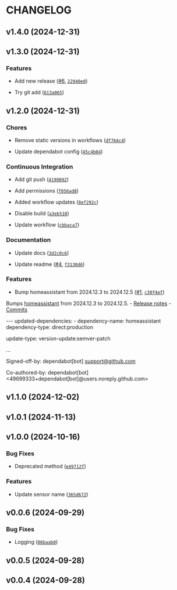# CHANGELOG


## v1.4.0 (2024-12-31)


## v1.3.0 (2024-12-31)

### Features

- Add new release ([#6](https://github.com/aidancopps/ha-frankenergy/pull/6),
  [`22940e0`](https://github.com/aidancopps/ha-frankenergy/commit/22940e0dafb184a6c866aeeac47c2c1905afa712))

- Try git add
  ([`613a065`](https://github.com/aidancopps/ha-frankenergy/commit/613a06557b886eae2ad7bfdf46b98b414384ab6c))


## v1.2.0 (2024-12-31)

### Chores

- Remove static versions in workflows
  ([`df764c4`](https://github.com/aidancopps/ha-frankenergy/commit/df764c4d3ac7e51f8b751e667732a9600c9b5192))

- Update dependabot config
  ([`45c4b04`](https://github.com/aidancopps/ha-frankenergy/commit/45c4b046ad10296871e295d5c206af375556bb4d))

### Continuous Integration

- Add git push
  ([`4199892`](https://github.com/aidancopps/ha-frankenergy/commit/41998920452ae8fe46757244c8c421568919fc0f))

- Add permissions
  ([`f056ad8`](https://github.com/aidancopps/ha-frankenergy/commit/f056ad87b520ebbf93376f59b0a1391227af6327))

- Added workflow updates
  ([`8ef292c`](https://github.com/aidancopps/ha-frankenergy/commit/8ef292cdb376e0f6a55af125104e9c373df3ddd4))

- Disable build
  ([`a3eb510`](https://github.com/aidancopps/ha-frankenergy/commit/a3eb510798666a8117171d15e9b135ceaafd9ec9))

- Update workflow
  ([`cbbaca7`](https://github.com/aidancopps/ha-frankenergy/commit/cbbaca70e0cd2b2ac7a4a14f6368dc98c9712986))

### Documentation

- Update docs
  ([`3d2c0c6`](https://github.com/aidancopps/ha-frankenergy/commit/3d2c0c66eee6ba4c6dc52dbd88c2d642017821db))

- Update readme ([#4](https://github.com/aidancopps/ha-frankenergy/pull/4),
  [`f3130d6`](https://github.com/aidancopps/ha-frankenergy/commit/f3130d63bd195c6c68b571839d175ab3b2099cdc))

### Features

- Bump homeassistant from 2024.12.3 to 2024.12.5
  ([#1](https://github.com/aidancopps/ha-frankenergy/pull/1),
  [`c30f4ef`](https://github.com/aidancopps/ha-frankenergy/commit/c30f4ef5a0900fc897eb2330ce0507f7afb44e00))

Bumps [homeassistant](https://github.com/home-assistant/core) from 2024.12.3 to 2024.12.5. -
  [Release notes](https://github.com/home-assistant/core/releases) -
  [Commits](https://github.com/home-assistant/core/compare/2024.12.3...2024.12.5)

--- updated-dependencies: - dependency-name: homeassistant dependency-type: direct:production

update-type: version-update:semver-patch

...

Signed-off-by: dependabot[bot] <support@github.com>

Co-authored-by: dependabot[bot] <49699333+dependabot[bot]@users.noreply.github.com>


## v1.1.0 (2024-12-02)


## v1.0.1 (2024-11-13)


## v1.0.0 (2024-10-16)

### Bug Fixes

- Deprecated method
  ([`e49712f`](https://github.com/aidancopps/ha-frankenergy/commit/e49712f32c0cf7a6874fb4403704f2ca30d1aa79))

### Features

- Update sensor name
  ([`365d672`](https://github.com/aidancopps/ha-frankenergy/commit/365d672fc72c134a138879ec48028b1598c6c96b))


## v0.0.6 (2024-09-29)

### Bug Fixes

- Logging
  ([`06baab0`](https://github.com/aidancopps/ha-frankenergy/commit/06baab0d88cf618cdffddef4a29c43be63b13dcd))


## v0.0.5 (2024-09-28)


## v0.0.4 (2024-09-28)
